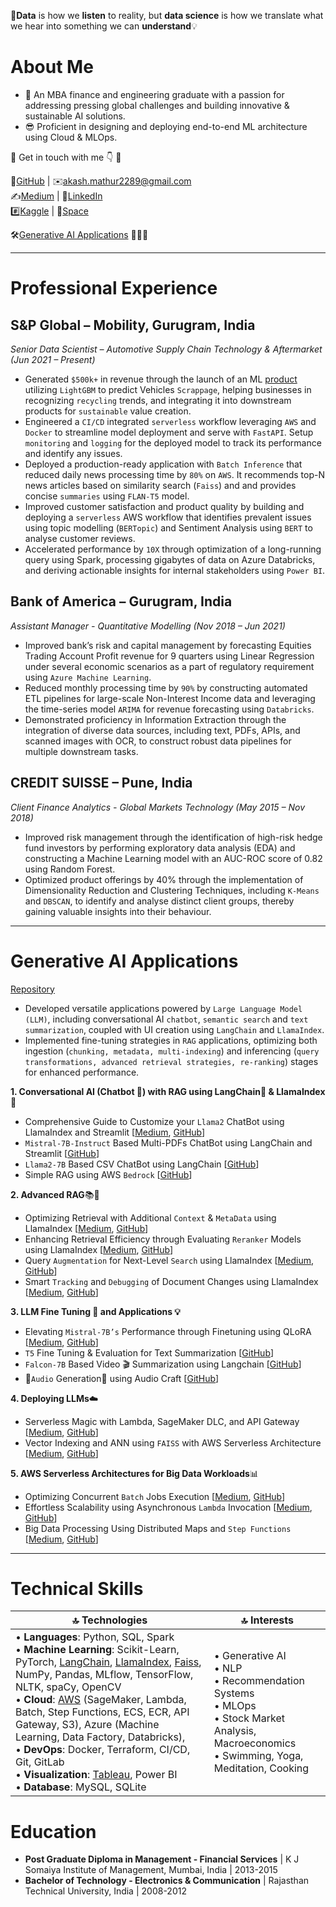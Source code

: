 💬**Data** is how we **listen** to reality, but **data science** is how we translate what we hear into something we can **understand**💡

# About Me
- 🌱 An MBA finance and engineering graduate with a passion for addressing pressing global challenges and building innovative & sustainable AI solutions.
- 😎 Proficient in designing and deploying end-to-end ML architecture using Cloud & MLOps.

🔘 Get in touch with me 👇 🔘

📁[GitHub](https://github.com/akashmathur-2212) | ✉️[akash.mathur2289@gmail.com](mailto:akash.mathur2289@gmail.com) <br/>
✍️[Medium](https://akash-mathur.medium.com/) | 🏢[LinkedIn](https://www.linkedin.com/in/akashmathur22/) <br/>
#️⃣[Kaggle](https://www.kaggle.com/akashmathur2212) | 🤗[Space](https://huggingface.co/akash2212) <br/>

🛠️[Generative AI Applications](#generative-ai-applications) 👨🏽‍💻 <br/>

<!---👉[Download CV](https://github.com/akashmathur-2212/akashmathur-2212.github.io/blob/main/assets/CV/Resume_Akash%20Mathur.pdf) ⬇️--->

---------------------

# Professional Experience

## S&P Global – Mobility, Gurugram, India
*Senior Data Scientist – Automotive Supply Chain Technology & Aftermarket (Jun 2021 – Present)*

- Generated `$500k+` in revenue through the launch of an ML [product](https://aftermarketinsight.ihsmarkit.com/vio-sales) utilizing `LightGBM` to predict Vehicles `Scrappage`, helping businesses in recognizing `recycling` trends, and integrating it into downstream products for `sustainable` value creation.
- Engineered a `CI/CD` integrated `serverless` workflow leveraging `AWS` and `Docker` to streamline model deployment and serve with `FastAPI`. Setup `monitoring` and `logging` for the deployed model to track its performance and identify any issues.
- Deployed a production-ready application with `Batch Inference` that reduced daily news processing time by `80%` on `AWS`. It recommends top-N news articles based on similarity search (`Faiss`) and and provides concise `summaries` using `FLAN-T5` model. 
- Improved customer satisfaction and product quality by building and deploying a `serverless` AWS workflow that identifies prevalent issues using topic modelling (`BERTopic`) and Sentiment Analysis using `BERT` to analyse customer reviews. 
- Accelerated performance by `10X` through optimization of a long-running query using Spark, processing gigabytes of data on Azure Databricks, and deriving actionable insights for internal stakeholders using `Power BI`.

## Bank of America – Gurugram, India
*Assistant Manager - Quantitative Modelling (Nov 2018 – Jun 2021)*

- Improved bank’s risk and capital management by forecasting Equities Trading Account Profit revenue for 9 quarters using Linear Regression under several economic scenarios as a part of regulatory requirement using `Azure Machine Learning`. 
- Reduced monthly processing time by `90%` by constructing automated ETL pipelines for large-scale Non-Interest Income data and leveraging the time-series model `ARIMA` for revenue forecasting using `Databricks`.
- Demonstrated proficiency in Information Extraction through the integration of diverse data sources, including text, PDFs, APIs, and scanned images with OCR, to construct robust data pipelines for multiple downstream tasks.

## CREDIT SUISSE – Pune, India
*Client Finance Analytics - Global Markets Technology (May 2015 – Nov 2018)*

- Improved risk management through the identification of high-risk hedge fund investors by performing exploratory data analysis (EDA) and constructing a Machine Learning model with an AUC-ROC score of 0.82 using Random Forest.
- Optimized product offerings by 40% through the implementation of Dimensionality Reduction and Clustering Techniques, including `K-Means` and `DBSCAN`, to identify and analyse distinct client groups, thereby gaining valuable insights into their behaviour.

---------------------
 
# Generative AI Applications 
[Repository](https://github.com/akashmathur-2212/LLMs-playground)
- Developed versatile applications powered by `Large Language Model (LLM)`, including conversational AI `chatbot`, `semantic search` and `text summarization`, coupled with UI creation using `LangChain` and `LlamaIndex`.
- Implemented fine-tuning strategies in `RAG` applications, optimizing both ingestion (`chunking, metadata, multi-indexing`) and inferencing (`query transformations, advanced retrieval strategies, re-ranking`) stages for enhanced performance. <br/>

**1. Conversational AI (Chatbot 🤖) with RAG using LangChain🦜️ & LlamaIndex🦙**
- Comprehensive Guide to Customize your `Llama2` ChatBot using LlamaIndex and Streamlit [[Medium](https://akash-mathur.medium.com/comprehensive-guide-to-customize-your-llama2-chatbot-with-llamaindex-and-streamlit-76bbd041eafc), [GitHub](https://github.com/akashmathur-2212/LLMs-playground/tree/main/LlamaIndex-applications/llama2-multi-documents-chatbot)]
- `Mistral-7B-Instruct` Based Multi-PDFs ChatBot using LangChain and Streamlit [[GitHub](https://github.com/akashmathur-2212/LLMs-playground/tree/main/LangChain-applications/mistral_7B-multiPDF-chatbot)]
- `Llama2-7B` Based CSV ChatBot using LangChain [[GitHub](https://github.com/akashmathur-2212/LLMs-playground/tree/main/LangChain-applications/llama2-chat-with-CSV)]
- Simple RAG using AWS `Bedrock` [[GitHub](https://github.com/akashmathur-2212/GenAI_with_AWS_Bedrock/tree/main)]

**2. Advanced RAG**📚📒
- Optimizing Retrieval with Additional `Context` & `MetaData` using LlamaIndex [[Medium](https://akash-mathur.medium.com/advanced-rag-optimizing-retrieval-with-additional-context-metadata-using-llamaindex-aeaa32d7aa2f), [GitHub](https://github.com/akashmathur-2212/LLMs-playground/tree/main/LlamaIndex-applications/Advanced-RAG/parent_child_document_retriever)]
- Enhancing Retrieval Efficiency through Evaluating `Reranker` Models using LlamaIndex [[Medium](https://akash-mathur.medium.com/advanced-rag-enhancing-retrieval-efficiency-through-evaluating-reranker-models-using-llamaindex-3f104f24607e), [GitHub](https://github.com/akashmathur-2212/LLMs-playground/tree/main/LlamaIndex-applications/Advanced-RAG/reranker_models_evaluation)]
- Query `Augmentation` for Next-Level `Search` using LlamaIndex [[Medium](https://medium.com/@akash-mathur/advanced-rag-query-augmentation-for-next-level-search-using-llamaindex-d362fed7ecc3), [GitHub](https://github.com/akashmathur-2212/LLMs-playground/tree/main/LlamaIndex-applications/Advanced-RAG/advanced_query_transformations)] <br/>
- Smart `Tracking` and `Debugging` of Document Changes using LlamaIndex [[Medium](https://akash-mathur.medium.com/data-management-in-llamaindex-smart-tracking-and-debugging-of-document-changes-7b81c304382b), [GitHub](https://github.com/akashmathur-2212/LLMs-playground/tree/main/LlamaIndex-applications/Advanced-RAG/document_tracking_debugging)] <br/>


**3. LLM Fine Tuning 🧠 and Applications 💡**
- Elevating `Mistral-7B’s` Performance through Finetuning using QLoRA [[Medium](https://akash-mathur.medium.com/elevating-mistral-7bs-performance-through-qlora-b2504cf7c2fe), [GitHub](https://github.com/akashmathur-2212/LLMs-playground/tree/main/mistral-finetune-using-LoRA)]
- `T5` Fine Tuning & Evaluation for Text Summarization [[GitHub](https://github.com/akashmathur-2212/LLMs-playground/tree/main/finetuned-text-summarizer)]
- `Falcon-7B` Based Video 🎬 Summarization using Langchain [[GitHub](https://github.com/akashmathur-2212/LLMs-playground/tree/main/LangChain-applications/Video-Summarization-Langchain)]
- 🎵`Audio` Generation🎹 using Audio Craft [[GitHub](https://github.com/akashmathur-2212/LLMs-playground/tree/main/AI-Audio-Generation)] <br/>
  
**4. Deploying LLMs**☁️
- Serverless Magic with Lambda, SageMaker DLC, and API Gateway [[Medium](https://medium.com/@akash-mathur/deploying-llms-serverless-magic-with-lambda-sagemaker-dlc-and-api-gateway-1bf99517d43e), [GitHub](https://github.com/akashmathur-2212/aws-serverless-workflows/tree/main/LLM-Endpoint-Deployment-Inference)]
- Vector Indexing and ANN using `FAISS` with AWS Serverless Architecture [[Medium](https://akash-mathur.medium.com/unlocking-faiss-for-efficient-search-vector-indexing-and-ann-with-serverless-architecture-5b2b59ead20f), [GitHub](https://github.com/akashmathur-2212/Recommendation-System-Playground/tree/main/faiss-similarity-search)]

**5. AWS Serverless Architectures for Big Data Workloads**📊
- Optimizing Concurrent `Batch` Jobs Execution [[Medium](https://akash-mathur.medium.com/optimizing-aws-batch-workloads-concurrent-batch-jobs-execution-using-lambda-s3-and-ecr-71a2bccae435), [GitHub](https://github.com/akashmathur-2212/aws-serverless-workflows/tree/main/Concurrent-Batch-Jobs-Execution)]
- Effortless Scalability using Asynchronous `Lambda` Invocation [[Medium](https://akash-mathur.medium.com/effortless-scalability-how-asynchronous-lambda-invocation-transforms-aws-workflows-b7b0000bd26d), [GitHub](https://github.com/akashmathur-2212/aws-serverless-workflows/tree/main/Lambda-Asynchronous-Invocation)]
- Big Data Processing Using Distributed Maps and `Step Functions` [[Medium](https://akash-mathur.medium.com/big-data-processing-using-distributed-maps-and-aws-step-functions-2cfa6128039d), [GitHub](https://github.com/akashmathur-2212/aws-serverless-workflows/tree/main/Step-Function-Distributed-Map)]


---------------------

# Technical Skills

| 🔝 Technologies | 🔝 Interests |
|---------------|--------------|
| • **Languages**: Python, SQL, Spark <br/> • **Machine Learning**: Scikit-Learn, PyTorch, [LangChain](https://github.com/akashmathur-2212/LLMs-playground/tree/main/LangChain-applications), [LlamaIndex](https://github.com/akashmathur-2212/LLMs-playground/tree/main/LlamaIndex-applications), [Faiss](https://github.com/akashmathur-2212/Recommendation-System-Playground), NumPy, Pandas, MLflow, TensorFlow, NLTK, spaCy, OpenCV <br/> • **Cloud**: [AWS](https://github.com/akashmathur-2212/aws-serverless-workflows) (SageMaker, Lambda, Batch, Step Functions, ECS, ECR, API Gateway, S3), Azure (Machine Learning, Data Factory, Databricks), <br/> • **DevOps**: Docker, Terraform, CI/CD, Git, GitLab <br/> • **Visualization**: [Tableau](https://www.credly.com/badges/e1b80197-3e03-4bdb-b124-8282b1713182?source=linked_in_profile), Power BI <br/> • **Database**: MySQL, SQLite <br/> | • Generative AI <br/> • NLP <br/> • Recommendation Systems <br/> • MLOps <br/> • Stock Market Analysis, Macroeconomics <br/> • Swimming, Yoga, Meditation, Cooking <br/>|

# Education
- **Post Graduate Diploma in Management - Financial Services** | K J Somaiya Institute of Management, Mumbai, India | 2013-2015 
- **Bachelor of Technology - Electronics & Communication** | Rajasthan Technical University, India | 2008-2012
